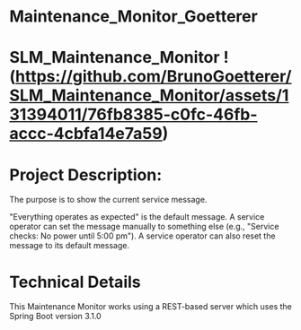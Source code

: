 # Maintenance_Monitor_Goetterer
# SLM_Maintenance_Monitor  !(https://github.com/BrunoGoetterer/SLM_Maintenance_Monitor/assets/131394011/76fb8385-c0fc-46fb-accc-4cbfa14e7a59) 

       	          

# Project Description:
The purpose is to show the current service message.

"Everything operates as expected" is the default message. A service operator can set the message manually to something else 
(e.g., "Service checks: No power until 5:00 pm").
A service operator can also reset the message to its default message.

# Technical Details
This Maintenance Monitor works using a REST-based server which uses the Spring Boot version 3.1.0
